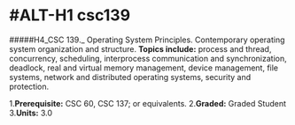#ALT-H1 csc139
======

#####H4_CSC 139._ Operating System Principles. Contemporary operating system organization and structure.
__Topics include:__ process and thread, concurrency, scheduling, interprocess communication and synchronization, deadlock, real and virtual memory management, device management, file systems, network and distributed operating systems, security and protection. 

1.**Prerequisite:** CSC 60, CSC 137; or equivalents. 
2.**Graded:** Graded Student
3.**Units:** 3.0
